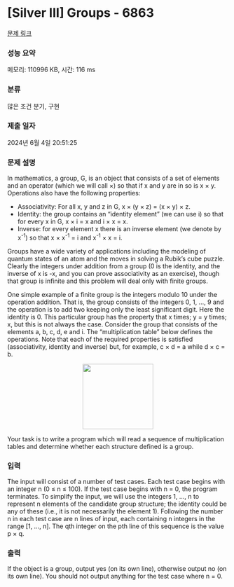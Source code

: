 # [Silver III] Groups - 6863 

[문제 링크](https://www.acmicpc.net/problem/6863) 

### 성능 요약

메모리: 110996 KB, 시간: 116 ms

### 분류

많은 조건 분기, 구현

### 제출 일자

2024년 6월 4일 20:51:25

### 문제 설명

<p>In mathematics, a group, G, is an object that consists of a set of elements and an operator (which we will call ×) so that if x and y are in so is x × y. Operations also have the following properties:</p>

<ul>
	<li>Associativity: For all x, y and z in G, x × (y × z) = (x × y) × z.</li>
	<li>Identity: the group contains an “identity element” (we can use i) so that for every x in G, x × i = x and i × x = x.</li>
	<li>Inverse: for every element x there is an inverse element (we denote by x<sup>-1</sup>) so that x × x<sup>-1</sup> = i and x<sup>-1</sup> × x = i.</li>
</ul>

<p>Groups have a wide variety of applications including the modeling of quantum states of an atom and the moves in solving a Rubik’s cube puzzle. Clearly the integers under addition from a group (0 is the identity, and the inverse of x is -x, and you can prove associativity as an exercise), though that group is infinite and this problem will deal only with finite groups.</p>

<p>One simple example of a finite group is the integers modulo 10 under the operation addition. That is, the group consists of the integers 0, 1, ..., 9 and the operation is to add two keeping only the least significant digit. Here the identity is 0. This particular group has the property that x times; y = y times; x, but this is not always the case. Consider the group that consists of the elements a, b, c, d, e and i. The “multiplication table” below defines the operations. Note that each of the required properties is satisfied (associativity, identity and inverse) but, for example, c × d = a while d × c = b.</p>

<p style="text-align: center;"><img alt="" src="https://upload.acmicpc.net/a7df45c7-df5a-42eb-a5fe-4df7328687ae/-/preview/" style="width: 161px; height: 149px;"></p>

<p>Your task is to write a program which will read a sequence of multiplication tables and determine whether each structure defined is a group.</p>

### 입력 

 <p>The input will consist of a number of test cases. Each test case begins with an integer n (0 ≤ n ≤ 100). If the test case begins with n = 0, the program terminates. To simplify the input, we will use the integers 1, ..., n to represent n elements of the candidate group structure; the identity could be any of these (i.e., it is not necessarily the element 1). Following the number n in each test case are n lines of input, each containing n integers in the range [1, ..., n]. The qth integer on the pth line of this sequence is the value p × q.</p>

### 출력 

 <p>If the object is a group, output yes (on its own line), otherwise output no (on its own line). You should not output anything for the test case where n = 0.</p>

